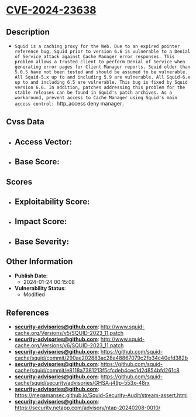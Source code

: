 
# [CVE-2024-23638](https://cve.mitre.org/cgi-bin/cvename.cgi?name=CVE-2024-23638)

## Description

- `Squid is a caching proxy for the Web. Due to an expired pointer reference bug, Squid prior to version 6.6 is vulnerable to a Denial of Service attack against Cache Manager error responses. This problem allows a trusted client to perform Denial of Service when generating error pages for Client Manager reports. Squid older than 5.0.5 have not been tested and should be assumed to be vulnerable. All Squid-5.x up to and including 5.9 are vulnerable. All Squid-6.x up to and including 6.5 are vulnerable. This bug is fixed by Squid version 6.6. In addition, patches addressing this problem for the stable releases can be found in Squid's patch archives. As a workaround, prevent access to Cache Manager using Squid's main access control: `http_access deny manager`.`

## Cvss Data

- **Access Vector**:
  - 
- **Base Score**:
  - 

## Scores

- **Exploitability Score**:
  - 
- **Impact Score**:
  - 
- **Base Severity**:
  - 

## Other Information

- **Publish Date**:
  - 2024-01-24 00:15:08
- **Vulnerability Status**:
  - Modified

## References

- **security-advisories@github.com**: http://www.squid-cache.org/Versions/v5/SQUID-2023_11.patch
- **security-advisories@github.com**: http://www.squid-cache.org/Versions/v6/SQUID-2023_11.patch
- **security-advisories@github.com**: https://github.com/squid-cache/squid/commit/290ae202883ac28a48867079c2fb34c40efd382b
- **security-advisories@github.com**: https://github.com/squid-cache/squid/commit/e8118a7381213f5cfcdeb4cec1d2d854bfd261c8
- **security-advisories@github.com**: https://github.com/squid-cache/squid/security/advisories/GHSA-j49p-553x-48rx
- **security-advisories@github.com**: https://megamansec.github.io/Squid-Security-Audit/stream-assert.html
- **security-advisories@github.com**: https://security.netapp.com/advisory/ntap-20240208-0010/
